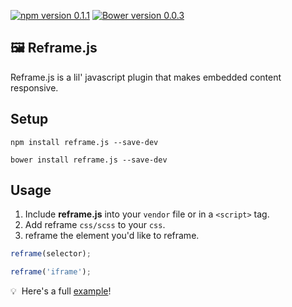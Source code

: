 [![npm version 0.1.1](https://badge.fury.io/js/reframe.js.svg)](https://badge.fury.io/js/reframe.js)
[![Bower version 0.0.3](https://badge.fury.io/bo/reframe.js.svg)](https://badge.fury.io/bo/reframe.js)

## 🖼 Reframe.js

Reframe.js is a lil' javascript plugin that makes embedded content responsive.

## Setup

```terminal
npm install reframe.js --save-dev
```

```terminal
bower install reframe.js --save-dev
```

## Usage

1. Include **reframe.js** into your `vendor` file or in a `<script>` tag.
2. Add reframe `css/scss`  to your `css`.
3. reframe the element you'd like to reframe. 

```javascript
reframe(selector);
```

```javascript
reframe('iframe');
```

💡 &nbsp;Here's a full [example](https://codepen.io/yowainwright/pen/amzAEo/)! 

